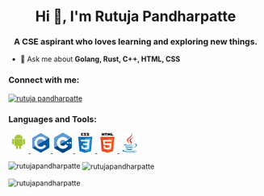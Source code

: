 <h1 align="center">Hi 👋, I'm Rutuja Pandharpatte</h1>
<h3 align="center">A CSE aspirant who loves learning and exploring new things.</h3>

- 💬 Ask me about **Golang, Rust, C++, HTML, CSS**

<h3 align="left">Connect with me:</h3>
<p align="left">
<a href="https://linkedin.com/in/rutuja-pandharpatte" target="blank"><img align="center" src="https://raw.githubusercontent.com/rahuldkjain/github-profile-readme-generator/master/src/images/icons/Social/linked-in-alt.svg" alt="rutuja pandharpatte" height="30" width="40" /></a>
</p>

<h3 align="left">Languages and Tools:</h3>
<p align="left"> <a href="https://developer.android.com" target="_blank" rel="noreferrer"> <img src="https://raw.githubusercontent.com/devicons/devicon/master/icons/android/android-original-wordmark.svg" alt="android" width="40" height="40"/> </a> <a href="https://www.cprogramming.com/" target="_blank" rel="noreferrer"> <img src="https://raw.githubusercontent.com/devicons/devicon/master/icons/c/c-original.svg" alt="c" width="40" height="40"/> </a> <a href="https://www.w3schools.com/cpp/" target="_blank" rel="noreferrer"> <img src="https://raw.githubusercontent.com/devicons/devicon/master/icons/cplusplus/cplusplus-original.svg" alt="cplusplus" width="40" height="40"/> </a> <a href="https://www.w3schools.com/css/" target="_blank" rel="noreferrer"> <img src="https://raw.githubusercontent.com/devicons/devicon/master/icons/css3/css3-original-wordmark.svg" alt="css3" width="40" height="40"/> </a> <a href="https://www.w3.org/html/" target="_blank" rel="noreferrer"> <img src="https://raw.githubusercontent.com/devicons/devicon/master/icons/html5/html5-original-wordmark.svg" alt="html5" width="40" height="40"/> </a> <a href="https://www.java.com" target="_blank" rel="noreferrer"> 
 <img src="https://raw.githubusercontent.com/devicons/devicon/master/icons/java/java-original.svg" alt="java" width="40" height="40"/> </a> </p>

<p><img align="left" src="https://github-readme-stats.vercel.app/api/top-langs?username=RutujaPandharpatte&show_icons=true&locale=en&layout=compact" alt="rutujapandharpatte" /></p>

<p>&nbsp;<img align="center" src="https://github-readme-stats.vercel.app/api?username=rutujapandharpatte&show_icons=true&locale=en" alt="rutujapandharpatte" /></p>

<p><img align="center" src="https://github-readme-streak-stats.herokuapp.com/?user=rutujapandharpatte&" alt="rutujapandharpatte" /></p>
